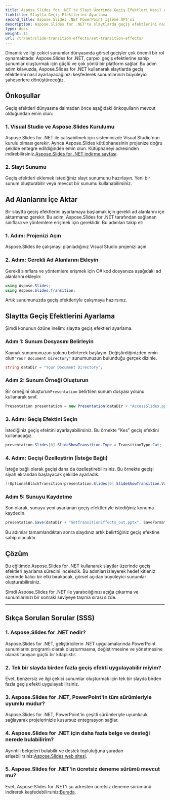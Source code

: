 ```yaml
---
title: Aspose.Slides for .NET'te Slayt Üzerinde Geçiş Efektleri Nasıl Ayarlanır
linktitle: Slaytta Geçiş Efektlerini Ayarlama
second_title: Aspose.Slides .NET PowerPoint İşleme API'si
description: Aspose.Slides for .NET'te slaytlarda geçiş efektlerini nasıl ayarlayacağınızı öğrenin ve görsel olarak büyüleyici sunumlar yaratın. Sorunsuz bir deneyim için adım adım kılavuzumuzu izleyin.
type: docs
weight: 11
url: /tr/net/slide-transition-effects/set-transition-effects/
---
```


Dinamik ve ilgi çekici sunumlar dünyasında görsel geçişler çok önemli bir rol oynamaktadır. Aspose.Slides for .NET, çarpıcı geçiş efektlerine sahip sunumlar oluşturmak için güçlü ve çok yönlü bir platform sağlar. Bu adım adım kılavuzda, Aspose.Slides for .NET kullanarak slaytlarda geçiş efektlerini nasıl ayarlayacağınızı keşfederek sunumlarınızı büyüleyici şaheserlere dönüştüreceğiz.

## Önkoşullar

Geçiş efektleri dünyasına dalmadan önce aşağıdaki önkoşulların mevcut olduğundan emin olun:

### 1. Visual Studio ve Aspose.Slides Kurulumu

 Aspose.Slides for .NET ile çalışabilmek için sisteminizde Visual Studio'nun kurulu olması gerekir. Ayrıca Aspose.Slides kütüphanesinin projenize doğru şekilde entegre edildiğinden emin olun. Kütüphaneyi adresinden indirebilirsiniz.[Aspose.Slides for .NET indirme sayfası](https://releases.aspose.com/slides/net/).

### 2. Slayt Sunumu

Geçiş efektleri eklemek istediğiniz slayt sunumunu hazırlayın. Yeni bir sunum oluşturabilir veya mevcut bir sunumu kullanabilirsiniz.

## Ad Alanlarını İçe Aktar

Bir slaytta geçiş efektlerini ayarlamaya başlamak için gerekli ad alanlarını içe aktarmanız gerekir. Bu adım, Aspose.Slides for .NET tarafından sağlanan sınıflara ve yöntemlere erişmek için gereklidir. Bu adımları takip et:

### 1. Adım: Projenizi Açın

Aspose.Slides ile çalışmayı planladığınız Visual Studio projenizi açın.

### 2. Adım: Gerekli Ad Alanlarını Ekleyin

Gerekli sınıflara ve yöntemlere erişmek için C# kod dosyanıza aşağıdaki ad alanlarını ekleyin:

```csharp
using Aspose.Slides;
using Aspose.Slides.Transition;
```

Artık sunumunuzda geçiş efektleriyle çalışmaya hazırsınız.

## Slaytta Geçiş Efektlerini Ayarlama

Şimdi konunun özüne inelim: slaytta geçiş efektleri ayarlama.

### Adım 1: Sunum Dosyasını Belirleyin

 Kaynak sunumunuzun yolunu belirterek başlayın. Değiştirdiğinizden emin olun`"Your Document Directory"` sunumunuzun bulunduğu gerçek dizinle.

```csharp
string dataDir = "Your Document Directory";
```

### Adım 2: Sunum Örneği Oluşturun

 Bir örneğini oluşturun`Presentation` belirtilen sunum dosyası yolunu kullanarak sınıf.

```csharp
Presentation presentation = new Presentation(dataDir + "AccessSlides.pptx");
```

### 3. Adım: Geçiş Efektini Seçin

İstediğiniz geçiş efektini ayarlayabilirsiniz. Bu örnekte "Kes" geçiş efektini kullanacağız.

```csharp
presentation.Slides[0].SlideShowTransition.Type = TransitionType.Cut;
```

### 4. Adım: Geçişi Özelleştirin (İsteğe Bağlı)

İsteğe bağlı olarak geçişi daha da özelleştirebilirsiniz. Bu örnekte geçişi siyah ekrandan başlayacak şekilde ayarladık.

```csharp
((OptionalBlackTransition)presentation.Slides[0].SlideShowTransition.Value).FromBlack = true;
```

### Adım 5: Sunuyu Kaydetme

Son olarak, sunuyu yeni ayarlanan geçiş efektleriyle istediğiniz konuma kaydedin.

```csharp
presentation.Save(dataDir + "SetTransitionEffects_out.pptx", SaveFormat.Pptx);
```

Bu adımlar tamamlandıktan sonra slaydınız artık belirttiğiniz geçiş efektine sahip olacaktır.

## Çözüm

Bu eğitimde Aspose.Slides for .NET kullanarak slaytlar üzerinde geçiş efektleri ayarlama sürecini inceledik. Bu adımları izleyerek hedef kitleniz üzerinde kalıcı bir etki bırakacak, görsel açıdan büyüleyici sunumlar oluşturabilirsiniz.

Şimdi Aspose.Slides for .NET ile yaratıcılığınızı açığa çıkarma ve sunumlarınızı bir sonraki seviyeye taşıma sırası sizde.

---

## Sıkça Sorulan Sorular (SSS)

### 1. Aspose.Slides for .NET nedir?

Aspose.Slides for .NET, geliştiricilerin .NET uygulamalarında PowerPoint sunumlarını programlı olarak oluşturmasına, değiştirmesine ve yönetmesine olanak tanıyan güçlü bir kitaplıktır.

### 2. Tek bir slayda birden fazla geçiş efekti uygulayabilir miyim?

Evet, benzersiz ve ilgi çekici sunumlar oluşturmak için tek bir slayda birden fazla geçiş efekti uygulayabilirsiniz.

### 3. Aspose.Slides for .NET, PowerPoint'in tüm sürümleriyle uyumlu mudur?

Aspose.Slides for .NET, PowerPoint'in çeşitli sürümleriyle uyumluluk sağlayarak projelerinizle kusursuz entegrasyon sağlar.

### 4. Aspose.Slides for .NET için daha fazla belge ve desteği nerede bulabilirim?

 Ayrıntılı belgeleri bulabilir ve destek topluluğuna şuradan erişebilirsiniz:[Aspose.Slides web sitesi](https://reference.aspose.com/slides/net/).

### 5. Aspose.Slides for .NET'in ücretsiz deneme sürümü mevcut mu?

 Evet, Aspose.Slides for .NET'i şu adresten ücretsiz deneme sürümünü indirerek keşfedebilirsiniz:[Burada](https://releases.aspose.com/).